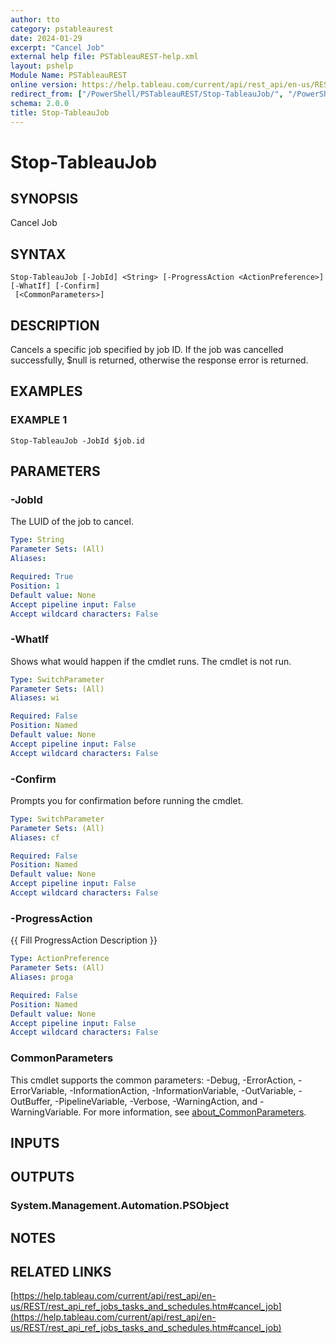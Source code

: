 ```yaml
---
author: tto
category: pstableaurest
date: 2024-01-29
excerpt: "Cancel Job"
external help file: PSTableauREST-help.xml
layout: pshelp
Module Name: PSTableauREST
online version: https://help.tableau.com/current/api/rest_api/en-us/REST/rest_api_ref_jobs_tasks_and_schedules.htm#cancel_job
redirect_from: ["/PowerShell/PSTableauREST/Stop-TableauJob/", "/PowerShell/PSTableauREST/stop-tableaujob/", "/PowerShell/stop-tableaujob/"]
schema: 2.0.0
title: Stop-TableauJob
---
```


# Stop-TableauJob

## SYNOPSIS
Cancel Job

## SYNTAX

```
Stop-TableauJob [-JobId] <String> [-ProgressAction <ActionPreference>] [-WhatIf] [-Confirm]
 [<CommonParameters>]
```

## DESCRIPTION
Cancels a specific job specified by job ID.
If the job was cancelled successfully, $null is returned, otherwise the response error is returned.

## EXAMPLES

### EXAMPLE 1
```
Stop-TableauJob -JobId $job.id
```

## PARAMETERS

### -JobId
The LUID of the job to cancel.

```yaml
Type: String
Parameter Sets: (All)
Aliases:

Required: True
Position: 1
Default value: None
Accept pipeline input: False
Accept wildcard characters: False
```

### -WhatIf
Shows what would happen if the cmdlet runs.
The cmdlet is not run.

```yaml
Type: SwitchParameter
Parameter Sets: (All)
Aliases: wi

Required: False
Position: Named
Default value: None
Accept pipeline input: False
Accept wildcard characters: False
```

### -Confirm
Prompts you for confirmation before running the cmdlet.

```yaml
Type: SwitchParameter
Parameter Sets: (All)
Aliases: cf

Required: False
Position: Named
Default value: None
Accept pipeline input: False
Accept wildcard characters: False
```

### -ProgressAction
{{ Fill ProgressAction Description }}

```yaml
Type: ActionPreference
Parameter Sets: (All)
Aliases: proga

Required: False
Position: Named
Default value: None
Accept pipeline input: False
Accept wildcard characters: False
```

### CommonParameters
This cmdlet supports the common parameters: -Debug, -ErrorAction, -ErrorVariable, -InformationAction, -InformationVariable, -OutVariable, -OutBuffer, -PipelineVariable, -Verbose, -WarningAction, and -WarningVariable. For more information, see [about_CommonParameters](http://go.microsoft.com/fwlink/?LinkID=113216).

## INPUTS

## OUTPUTS

### System.Management.Automation.PSObject
## NOTES

## RELATED LINKS

[https://help.tableau.com/current/api/rest_api/en-us/REST/rest_api_ref_jobs_tasks_and_schedules.htm#cancel_job](https://help.tableau.com/current/api/rest_api/en-us/REST/rest_api_ref_jobs_tasks_and_schedules.htm#cancel_job)

